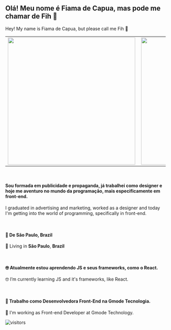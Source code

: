 <h2 align="left">
Olá! Meu nome é Fiama de Capua, mas pode me chamar de Fih 👋
</h2>
<p align="left"> Hey! My name is Fiama de Capua, but please call me Fih 👋 </p>

<table>
  <tr>
    <td><img width="400px" align="left" src="https://github-readme-stats.vercel.app/api/top-langs/?username=FihCapua&hide=html&layout=compact&theme=tokyonight" /></td>
    <td><img width="400px" align="left" src="https://github-readme-stats.vercel.app/api?username=FihCapua&theme=tokyonight" /></td>
  </tr>   
</table>
</center><br>

<h4 align="left">
  Sou formada em publicidade e propaganda, já trabalhei como designer e hoje me aventuro no mundo da programação, mais especificamente em front-end.
</h4>

<p align="left">
    I graduated in advertising and marketing, worked as a designer and today I'm getting into the world of programming, specifically in front-end.
</p><br>

<h4 align="left">
  📌 De <b>São Paulo</b>, <b>Brazil</b>  
</h4>

<p align="left">
    📌 Living in <b>São Paulo</b>, <b>Brazil</b>  
</p><br>

<h4 align="left">
  🤓 Atualmente estou aprendendo JS e seus frameworks, como o React.
</h4>

<p align="left"> 🤓 I’m currently learning JS and it's frameworks, like React. </p><br>

<h4 align="left">
  💼 Trabalho como Desenvolvedora Front-End na Gmode Tecnologia.
</h4>

<p align="left">💼 I'm working as Front-end Developer at Gmode Technology. </p>

![visitors](https://visitor-badge.glitch.me/badge?page_id=fihcapua)
